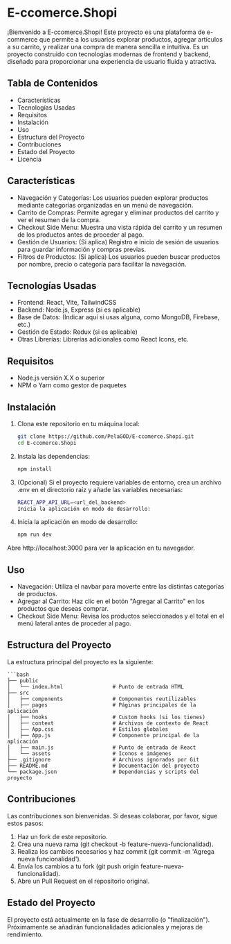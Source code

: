 # E-ccomerce.Shopi
¡Bienvenido a E-ccomerce.Shopi! Este proyecto es una plataforma de e-commerce que permite a los usuarios explorar productos, agregar artículos a su carrito, y realizar una compra de manera sencilla e intuitiva. Es un proyecto construido con tecnologías modernas de frontend y backend, diseñado para proporcionar una experiencia de usuario fluida y atractiva.

## Tabla de Contenidos
* Características
* Tecnologías Usadas
* Requisitos
* Instalación
* Uso
* Estructura del Proyecto
* Contribuciones
* Estado del Proyecto
* Licencia
## Características
* Navegación y Categorías: Los usuarios pueden explorar productos mediante categorías organizadas en un menú de navegación.
* Carrito de Compras: Permite agregar y eliminar productos del carrito y ver el resumen de la compra.
* Checkout Side Menu: Muestra una vista rápida del carrito y un resumen de los productos antes de proceder al pago.
* Gestión de Usuarios: (Si aplica) Registro e inicio de sesión de usuarios para guardar información y compras previas.
* Filtros de Productos: (Si aplica) Los usuarios pueden buscar productos por nombre, precio o categoría para facilitar la navegación.
## Tecnologías Usadas
* Frontend: React, Vite, TailwindCSS
* Backend: Node.js, Express (si es aplicable)
* Base de Datos: (Indicar aquí si usas alguna, como MongoDB, Firebase, etc.)
* Gestión de Estado: Redux (si es aplicable)
* Otras Librerías: Librerías adicionales como React Icons, etc.
## Requisitos
* Node.js versión X.X o superior
* NPM o Yarn como gestor de paquetes

## Instalación
1. Clona este repositorio en tu máquina local:
    ```bash
    git clone https://github.com/PelaGOD/E-ccomerce.Shopi.git
    cd E-ccomerce.Shopi
2. Instala las dependencias:
    ```bash
    npm install
3. (Opcional) Si el proyecto requiere variables de entorno, crea un archivo .env en el directorio raíz y añade las variables necesarias:
    ```bash
    REACT_APP_API_URL=<url_del_backend>
    Inicia la aplicación en modo de desarrollo:

4. Inicia la aplicación en modo de desarrollo:
    ```bash
    npm run dev

Abre http://localhost:3000 para ver la aplicación en tu navegador.

## Uso
* Navegación: Utiliza el navbar para moverte entre las distintas categorías de productos.
* Agregar al Carrito: Haz clic en el botón "Agregar al Carrito" en los productos que deseas comprar.
* Checkout Side Menu: Revisa los productos seleccionados y el total en el menú lateral antes de proceder al pago.
## Estructura del Proyecto
La estructura principal del proyecto es la siguiente:

    ```bash
    ├── public
    │   └── index.html                # Punto de entrada HTML
    ├── src
    │   ├── components                # Componentes reutilizables
    │   ├── pages                     # Páginas principales de la aplicación
    │   ├── hooks                     # Custom hooks (si los tienes)
    │   ├── context                   # Archivos de contexto de React
    │   ├── App.css                   # Estilos globales
    │   ├── App.js                    # Componente principal de la aplicación
    │   ├── main.js                   # Punto de entrada de React
    │   └── assets                    # Iconos e imágenes
    ├── .gitignore                    # Archivos ignorados por Git
    ├── README.md                     # Documentación del proyecto
    └── package.json                  # Dependencias y scripts del proyecto

## Contribuciones
Las contribuciones son bienvenidas. Si deseas colaborar, por favor, sigue estos pasos:

1. Haz un fork de este repositorio.
2. Crea una nueva rama (git checkout -b feature-nueva-funcionalidad).
3. Realiza los cambios necesarios y haz commit (git commit -m 'Agrega nueva funcionalidad').
4. Envía los cambios a tu fork (git push origin feature-nueva-funcionalidad).
5. Abre un Pull Request en el repositorio original.

## Estado del Proyecto
El proyecto está actualmente en la fase de desarrollo (o "finalización"). Próximamente se añadirán funcionalidades adicionales y mejoras de rendimiento.